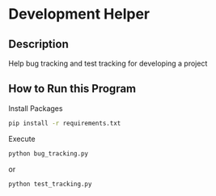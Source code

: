 # Development Helper

## Description

Help bug tracking and test tracking for developing a project


## How to Run this Program

Install Packages
```bash
pip install -r requirements.txt
```

Execute
```bash
python bug_tracking.py
```

or
```bash
python test_tracking.py
```

